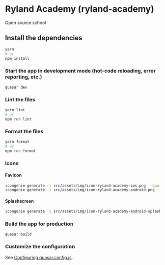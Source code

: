 # Ryland Academy (ryland-academy)

Open source school

## Install the dependencies

```bash
yarn
# or
npm install
```

### Start the app in development mode (hot-code reloading, error reporting, etc.)

```bash
quasar dev
```

### Lint the files

```bash
yarn lint
# or
npm run lint
```

### Format the files

```bash
yarn format
# or
npm run format
```

### Icons

#### Favicon

```bash
icongenie generate -i src/assets/img/icon-ryland-academy-ios.png --quality 12
icongenie generate -i src/assets/img/icon-ryland-academy-android.png --quality 12
```

#### Splashscreen

```bash
icongenie generate -i src/assets/img/icon-ryland-academy-android-splash.png --quality 12 --splashscreen-color 201940 --splashscreen-icon-ratio 20
```

### Build the app for production

```bash
quasar build
```

### Customize the configuration

See [Configuring quasar.config.js](https://v2.quasar.dev/quasar-cli-vite/quasar-config-js).
